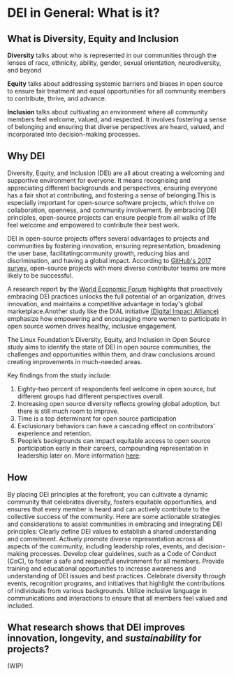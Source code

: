 # DEI in General: What is it?

## What is Diversity, Equity and Inclusion
**Diversity** talks about who is represented in our communities through the lenses of race, ethnicity, ability, gender, sexual orientation, neurodiversity, and beyond

**Equity** talks about addressing systemic barriers and biases in open source to ensure fair treatment and equal opportunities for all community members to contribute, thrive, and advance.

**Inclusion** talks about cultivating an environment where all community members feel welcome, valued, and respected. It involves fostering a sense of belonging and ensuring that diverse perspectives are heard, valued, and incorporated into decision-making processes.

## Why DEI 
Diversity, Equity, and Inclusion (DEI) are all about creating a welcoming and supportive environment for everyone. It means recognising and appreciating different backgrounds and perspectives, ensuring everyone has a fair shot at contributing, and fostering a sense of belonging.This is especially important for open-source software projects, which thrive on collaboration, openness, and community involvement. By embracing DEI principles, open-source projects can ensure people from all walks of life feel welcome and empowered to contribute their best work. 

DEI in open-source projects offers several advantages to projects and communities by fostering innovation, ensuring representation, broadening the user base, facilitatingcommunity growth, reducing bias and discrimination, and having a global impact. According to [GitHub's 2017 survey](https://opensourcesurvey.org/2017/), open-source projects with more diverse contributor teams are more likely to be successful.

A research report by the [World Economic Forum](https://www.accenture.com/_acnmedia/Thought-Leadership-Assets/PDF-2/Accenture-Getting-To-Equal-2020-Research-Report.pdf)  highlights that proactively embracing DEI practices unlocks the full potential of an organization, drives innovation, and maintains a competitive advantage in today's global marketplace.Another study like the DIAL initiative [(Digital Impact Alliance)](https://dial.global/wp-content/uploads/2018/11/GenderOSS_v10_PDF.pdf)  emphasize how empowering and encouraging more women to participate in open source women drives healthy, inclusive engagement. 

The Linux Foundation’s Diversity, Equity, and Inclusion in Open Source study aims to identify the state of DEI in open source communities, the challenges and opportunities within them, and draw conclusions around creating improvements in much-needed areas. 

Key findings from the study include: 
1. Eighty-two percent of respondents feel welcome in open source, but different groups had different perspectives overall.
2. Increasing open source diversity reflects growing global adoption, but there is still much room to improve.
3. Time is a top determinant for open source participation
4. Exclusionary behaviors can have a cascading effect on contributors’ experience and retention.
5. People’s backgrounds can impact equitable access to open source participation early in their careers, compounding representation in leadership later on.
More information [here](https://www.linuxfoundation.org/research/the-2021-linux-foundation-report-on-diversity-equity-and-inclusion-in-open-source
):

## How 
By placing DEI principles at the forefront, you can cultivate a dynamic community that celebrates diversity, fosters equitable opportunities, and ensures that every member is heard and can actively contribute to the collective success of the community.
Here are some actionable strategies and considerations to assist communities in embracing and integrating DEI principles:
Clearly define DEI values to establish a shared understanding and commitment.
Actively promote diverse representation across all aspects of the community, including leadership roles, events, and decision-making processes.
Develop clear guidelines, such as a Code of Conduct (CoC), to foster a safe and respectful environment for all members.
Provide training and educational opportunities to increase awareness and understanding of DEI issues and best practices.
Celebrate diversity through events, recognition programs, and initiatives that highlight the contributions of individuals from various backgrounds.
Utilize inclusive language in communications and interactions to ensure that all members feel valued and included.

## What research shows that DEI improves innovation, longevity, and _sustainability_ for projects?
(WIP)